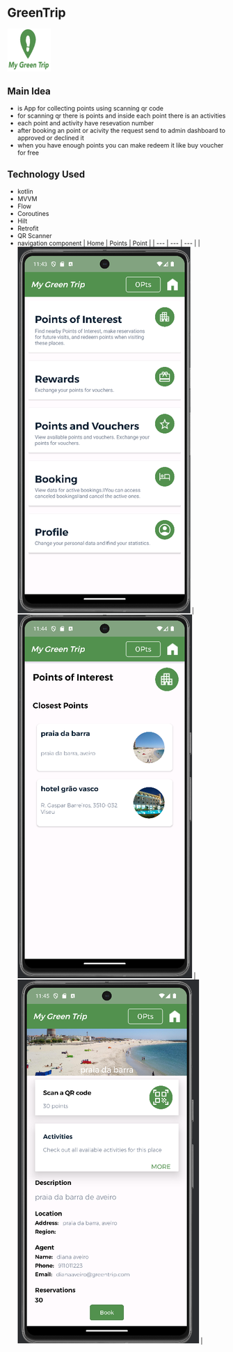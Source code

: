 # GreenTrip
<div>
  <img src="images/logo1.png" alt="Alt Text" width="100" height="100">
</div>

## Main Idea
- is App for collecting points using scanning qr code
- for scanning qr there is points and inside each point there is an activities
- each point and activity have resevation number 
- after booking an point or acivity the request send to admin dashboard to approved or declined it
- when you have enough points you can make redeem it like buy voucher for free
## Technology Used
- kotlin
- MVVM
- Flow
- Coroutines
- Hilt
- Retrofit
- QR Scanner
- navigation component
| Home | Points | Point |
| --- | --- | --- | 
| ![Home](images/screen1.png) | ![Points](images/screen2.png) | ![Add Point](images/screen3.png) |


